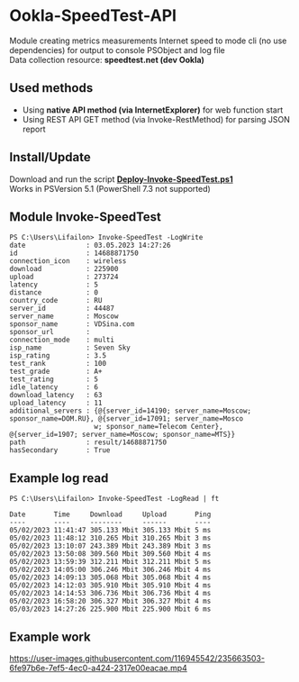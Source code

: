 # Ookla-SpeedTest-API
Module creating metrics measurements Internet speed to mode cli (no use dependencies) for output to console PSObject and log file \
Data collection resource: **speedtest.net (dev Ookla)**
## Used methods
- Using **native API method (via InternetExplorer)** for web function start
- Using REST API GET method (via Invoke-RestMethod) for parsing JSON report
## Install/Update
Download and run the script **[Deploy-Invoke-SpeedTest.ps1](https://github.com/Lifailon/Ookla-SpeedTest-API/blob/rsa/Deploy-Invoke-SpeedTest.ps1)** \
Works in PSVersion 5.1 (PowerShell 7.3 not supported)
## Module Invoke-SpeedTest
```
PS C:\Users\Lifailon> Invoke-SpeedTest -LogWrite                                                                                                                                                                                                
date               : 03.05.2023 14:27:26
id                 : 14688871750
connection_icon    : wireless
download           : 225900
upload             : 273724
latency            : 5
distance           : 0
country_code       : RU
server_id          : 44487
server_name        : Moscow
sponsor_name       : VDSina.com
sponsor_url        :
connection_mode    : multi
isp_name           : Seven Sky
isp_rating         : 3.5
test_rank          : 100
test_grade         : A+
test_rating        : 5
idle_latency       : 6
download_latency   : 63
upload_latency     : 11
additional_servers : {@{server_id=14190; server_name=Moscow; sponsor_name=DOM.RU}, @{server_id=17091; server_name=Mosco
                     w; sponsor_name=Telecom Center}, @{server_id=1907; server_name=Moscow; sponsor_name=MTS}}
path               : result/14688871750
hasSecondary       : True
```
## Example log read
```
PS C:\Users\Lifailon> Invoke-SpeedTest -LogRead | ft

Date       Time     Download     Upload       Ping
----       ----     --------     ------       ----
05/02/2023 11:41:47 305.133 Mbit 305.133 Mbit 5 ms
05/02/2023 11:48:12 310.265 Mbit 310.265 Mbit 3 ms
05/02/2023 13:10:07 243.389 Mbit 243.389 Mbit 3 ms
05/02/2023 13:50:08 309.560 Mbit 309.560 Mbit 4 ms
05/02/2023 13:59:39 312.211 Mbit 312.211 Mbit 5 ms
05/02/2023 14:05:00 306.246 Mbit 306.246 Mbit 4 ms
05/02/2023 14:09:13 305.068 Mbit 305.068 Mbit 4 ms
05/02/2023 14:12:03 305.910 Mbit 305.910 Mbit 4 ms
05/02/2023 14:14:53 306.736 Mbit 306.736 Mbit 4 ms
05/02/2023 16:58:20 306.327 Mbit 306.327 Mbit 4 ms
05/03/2023 14:27:26 225.900 Mbit 225.900 Mbit 6 ms
```
## Example work
https://user-images.githubusercontent.com/116945542/235663503-6fe97b6e-7ef5-4ec0-a424-2317e00eacae.mp4
